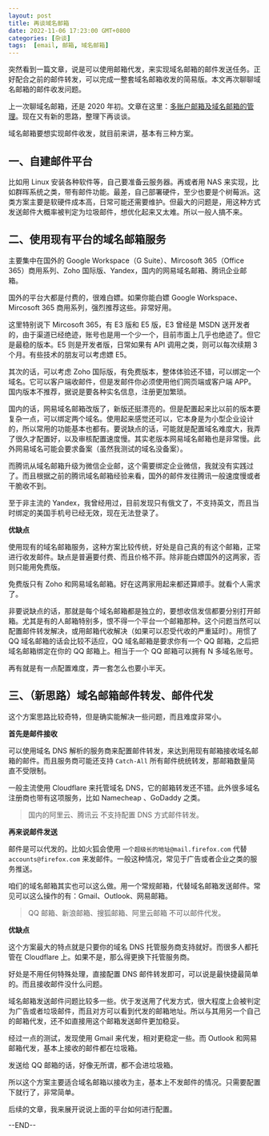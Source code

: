 ```yaml
---
layout: post
title: 再谈域名邮箱
date: 2022-11-06 17:23:00 GMT+0800
categories: [杂谈]
tags:  [email, 邮箱, 域名邮箱]
---
```


突然看到一篇文章，说是可以使用邮箱代发，来实现域名邮箱的邮件发送任务。正好配合之前的邮件转发，可以完成一整套域名邮箱收发的简易版。本文再次聊聊域名邮箱的邮件收发问题。

<!-- more -->

上一次聊域名邮箱，还是 2020 年初。文章在这里：[多账户邮箱及域名邮箱的管理](https://www.yukapril.com/2020/03/02/mail.html)。现在又有新的思路，整理下再谈谈。

域名邮箱要想实现邮件收发，就目前来讲，基本有三种方案。

## 一、自建邮件平台

比如用 Linux 安装各种软件等，自己要准备云服务器。再或者用 NAS 来实现，比如群晖系统之类，带有邮件功能。最差，自己部署硬件，至少也要是个树莓派。这类方案主要是软硬件成本高，日常可能还需要维护。但最大的问题是，用这种方式发送邮件大概率被判定为垃圾邮件，想优化起来又太难。所以一般人搞不来。

## 二、使用现有平台的域名邮箱服务

主要集中在国外的 Google Workspace（G Suite）、Mircosoft 365（Office 365）商用系列、Zoho 国际版、Yandex，国内的网易域名邮箱、腾讯企业邮箱。

国外的平台大都是付费的，很难白嫖。如果你能白嫖 Google Workspace、Mircosoft 365 商用系列，强烈推荐这些。非常好用。

这里特别说下 Mircosoft 365，有 E3 版和 E5 版，E3 曾经是 MSDN 送开发者的，由于渠道已经绝迹，账号也是用一个少一个，目前市面上几乎也绝迹了。但它是最稳的版本。E5 则是开发者版，日常如果有 API 调用之类，则可以每次续期 3 个月。有些技术的朋友可以考虑嫖 E5。

其次的话，可以考虑 Zoho 国际版，有免费版本，整体体验还不错，可以绑定一个域名。它可以客户端收邮件，但是发邮件你必须使用他们网页端或客户端 APP。国内版本不推荐，据说是要各种实名信息，注册更加繁琐。

国内的话，网易域名邮箱改版了，新版还挺漂亮的。但是配置起来比以前的版本要复杂一点，可以绑定两个域名。使用起来感觉还可以，它本身是为小型企业设计的，所以常用的功能基本也都有。要说缺点的话，可能就是配置域名难度大，我弄了很久才配置好，以及审核配置速度慢。其实老版本网易域名邮箱也是非常慢。此外网易域名可能会要求备案（虽然我测试的域名没备案）。

而腾讯从域名邮箱升级为微信企业邮，这个需要绑定企业微信，我就没有实践过了。而且根据之前的腾讯域名邮箱经验来看，国外的邮件发往腾讯一般速度慢或者干脆收不到。

至于非主流的 Yandex，我曾经用过，目前发现只有俄文了，不支持英文，而且当时绑定的美国手机号已经无效，现在无法登录了。

**优缺点**

使用现有的域名邮箱服务，这种方案比较传统，好处是自己真的有这个邮箱，正常进行收发邮件。缺点是普遍要付费、而且价格不菲。除非能白嫖国外的这两家，否则只能用免费版。

免费版只有 Zoho 和网易域名邮箱。好在这两家用起来都还算顺手。就看个人需求了。

非要说缺点的话，那就是每个域名邮箱都是独立的，要想收信发信都要分别打开邮箱。尤其是有的人邮箱特别多，恨不得一个平台一个邮箱那种。这个问题当然可以配置邮件转发解决，或用邮箱代收解决（如果可以忍受代收的严重延时）。用惯了 QQ 域名邮箱的话会比较不适应，QQ 域名邮箱是要求你有一个 QQ 邮箱，之后把域名邮箱绑定在你的 QQ 邮箱上。相当于一个 QQ 邮箱可以拥有 N 多域名账号。

再有就是有一点配置难度，弄一套怎么也要小半天。

## 三、（新思路）域名邮箱邮件转发、邮件代发

这个方案思路比较奇特，但是确实能解决一些问题，而且难度非常小。

**首先是邮件接收**

可以使用域名 DNS 解析的服务商来配置邮件转发，来达到用现有邮箱接收域名邮箱的邮件。而且服务商可能还支持 `Catch-All` 所有邮件统统转发，那邮箱数量简直不受限制。

一般主流使用 Cloudflare 来托管域名 DNS，它的邮箱转发还不错。此外很多域名注册商也带有这项服务，比如 Namecheap 、GoDaddy 之类。

> 国内的阿里云、腾讯云 不支持配置 DNS 方式邮件转发。

**再来说邮件发送**

邮件是可以代发的。比如火狐会使用 `一个超级长的地址@mail.firefox.com` 代替 `accounts@firefox.com` 来发邮件。一般这种情况，常见于广告或者企业之类的服务推送。

咱们的域名邮箱其实也可以这么做。用一个常规邮箱，代替域名邮箱发送邮件。常见可以这么操作的有：Gmail、Outlook、网易邮箱。

> QQ 邮箱、新浪邮箱、搜狐邮箱、阿里云邮箱 不可以邮件代发。

**优缺点**

这个方案最大的特点就是只要你的域名 DNS 托管服务商支持就好。而很多人都托管在 Cloudflare 上。如果不是，那么得更换下托管服务商。

好处是不用任何特殊处理，直接配置 DNS 邮件转发即可，可以说是最快捷最简单的。而且接收邮件没什么问题。

域名邮箱发送邮件问题比较多一些。优于发送用了代发方式，很大程度上会被判定为广告或者垃圾邮件，而且对方可以看到代发的邮箱地址。所以与其用另一个自己的邮箱代发，还不如直接用这个邮箱发送邮件更加稳妥。

经过一点的测试，发现使用 Gmail 来代发，相对更稳定一些。而 Outlook 和网易邮箱代发，基本上接收的邮件都在垃圾箱。

发送给 QQ 邮箱的话，好像无所谓，都不会进垃圾箱。

所以这个方案主要适合域名邮箱以接收为主，基本上不发邮件的情况。只需要配置下就行了，非常简单。

后续的文章，我来展开说说上面的平台如何进行配置。

--END--

